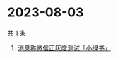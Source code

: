 # 2023-08-03

共 1 条

<!-- BEGIN -->
<!-- 最后更新时间 Thu Aug 03 2023 09:02:35 GMT+0800 (China Standard Time) -->

1. [消息称微信正灰度测试「小绿书」](https://www.zhihu.com/search?q=消息称微信正灰度测试「小绿书」)

<!-- END -->
